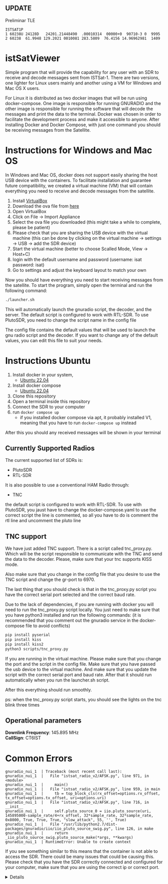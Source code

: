 ## UPDATE

Preliminar TLE

```
ISTSAT1P             
1 60238U 24128D   24201.21448490  .00010314  00000+0  90710-3 0  9995
2 60238  61.9948 129.2021 0010081 283.5809  76.4156 14.96962981  1409
```

# istSatViewer
Simple program that will provide the capability for any user with an SDR to receive and decode messages sent from ISTSat-1. There are two versions, one lighter for Linux users mainly and another using a VM for Windows and Mac OS X users.

For Linux it is  distributed as two docker images that will be run using docker-compose. One image is responsible for running GNURADIO and the other image is responsible for running the software that will decode the messages and print the data to the terminal. Docker was chosen in order to facilitate the development process and make it accessible to anyone. After installing Docker and Docker Compose, with just one command you should be receiving messages from the Satellite.


# Instructions for Windows and Mac OS
In Windows and Mac OS, docker does not support easily sharing the host USB device with the containers. To facilitate installation and guarantee future compatibility, we created a virtual machine (VM) that will contain everything you need to receive and decode messages from the satellite.

1. Install [VirtualBox](https://www.virtualbox.org/wiki/Downloads)
2. Download the ova file from [here](https://drive.google.com/drive/folders/1FTXfsTDHjU9etDDFKRuVthNt_m1gdBOq?usp=sharing)
3. Open VirtualBox
4. Click on File -> Import Appliance
5. Select the ova file you downloaded (this might take a while to complete, please be patient)
6. Please check that you are sharing the USB device with the virtual machine (this can be done by clicking on the virtual machine -> settings -> USB -> add the SDR device)
6. Start the virtual machine (better to choose Scalled Mode, View -> Host+C) 
8. login with the default username and password (username: isat password: isat)
9. Go to settings and adjust the keyboard layout to match your own

Now you should have everything you need to start receiving messages from the satellite. To start the program, simply open the terminal and run the following command:
```bash
./launcher.sh
```

This will automatically launch the gnuradio script, the decoder, and the server. The default script is configured to work with RTL-SDR. To use PlutoSDR, you need to change the script name in the config file

The config file contains the default values that will be used to launch the gnu radio script and the decoder. If you want to change any of the default values, you can edit this file to suit your needs.

# Instructions Ubuntu

1. Install docker in your system,
    - [Ubuntu 22.04](https://www.digitalocean.com/community/tutorials/how-to-install-and-use-docker-on-ubuntu-22-04)
2. Install docker compose
    - [Ubuntu 22.04](https://www.digitalocean.com/community/tutorials/how-to-install-and-use-docker-compose-on-ubuntu-22-04)
3. Clone this repository
4. Open a terminal inside this repository
6. Connect the SDR to your computer
5. run ```docker compose up```
    - if you installed docker compose via apt, it probably installed V1, meaning that you have to run ```docker-compose up``` instead

After this you should any received messages will be shown in your terminal



## Currently Supported Radios

The current supported list of SDRs is:
- PlutoSDR
- RTL-SDR

It is also possible to use a conventional HAM Radio through:
- TNC

the default script is configured to work with RTL-SDR. To use with PlutoSDR, you jaust have to change the docker-compose.yaml to use the correct script
the line is commented, so all you have to do is comment the rtl line and uncomment the pluto line

## TNC support

We have just added TNC support. There is a script called tnc_proxy.py. Which will be the script responsible to communicate with the TNC and send the data to the decoder. Please, make sure that your tnc supports KISS mode.

Also make sure that you change in the config file that you desire to use the TNC script and change the gr-port to 6970. 

The last thing that you should check is that in the tnc_proxy.py script you  have the correct serial port selected and the correct baud rate.

Due to the lack of dependencies, if you are running with docker you will need to run the tnc_proxy.py script locally. You just need to make sure that you have python3 installed and run the following commands: (it is recommended that you comment out the gnuradio service in the docker-compose file to avoid conflicts)

```bash
pip install pyserial
pip install kiss
pip install kiss2
python3 scripts/tnc_proxy.py
```

If you are running in the virtual machine. Please make sure that you change the port and the script in the config file. Make sure that you have passed the usb device to the virtual machine. And make sure that you update the script with the correct serial port and baud rate. After that it should run automatically when you run the launcher.sh script.

After this everything should run smoothly.

ps: when the tnc_proxy.py script starts, you should see the lights on the tnc blink three times

## Operational parameters

**Downlink Frequency**: 145.895 MHz \
**CallSign**: CT6IST 

# Common Errors

```console
gnuradio_nui_1  | Traceback (most recent call last):
gnuradio_nui_1  |   File "istsat_radio_v2/AFSK.py", line 971, in <module>
gnuradio_nui_1  |     main()
gnuradio_nui_1  |   File "istsat_radio_v2/AFSK.py", line 959, in main
gnuradio_nui_1  |     tb = top_block_cls(rx_offset=options.rx_offset, tx_offset=options.tx_offset, uri=options.uri)
gnuradio_nui_1  |   File "istsat_radio_v2/AFSK.py", line 716, in __init__
gnuradio_nui_1  |     self.pluto_source_0 = iio.pluto_source(uri, 145895000-sample_rate/4+rx_offset, 32*sample_rate, 32*sample_rate, 0x8000, True, True, True, "slow_attack", 55, '', True)
gnuradio_nui_1  |   File "/usr/lib/python2.7/dist-packages/gnuradio/iio/iio_pluto_source_swig.py", line 126, in make
gnuradio_nui_1  |     return _iio_pluto_source_swig.pluto_source_make(*args, **kwargs)
gnuradio_nui_1  | RuntimeError: Unable to create context
```

If you see something similar to this means that the container is not able to access the SDR. There could be many issues that could be causing this. Please check that you have the SDR correctly connected and configured for your computer, make sure that you are using the correct ip or correct port.



<details>
para a maquina virtual:
    meter o script para lancar as coisas
    meter o ficheiro de configuracao
    meter um plano de fundo fixe
    ver o setup de rede para o pluto
    ver o setup de rede para passar uma porta
    ver o setup de hardware para passar um usb
    rever as instrucoes
    gerar a nova imagem
    meter a nova imagem no site
</details>
